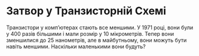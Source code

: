 # Затвор у Транзисторній Схемі

Транзистори у комп’ютерах стають все меншими. У 1971 році, вони були у 400 разів
більшими і мали розмір у 10 мікрометрів. Тепер вони зменшилися до 25 нанометрів,
але в майбутньому, вони можуть бути навіть меншими. Наскільки маленькими вони
будуть?
